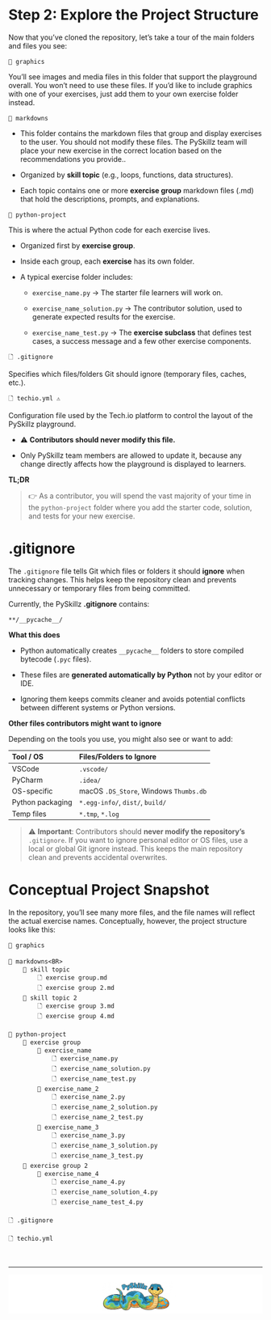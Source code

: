 # Step 2: Explore the Project Structure

Now that you’ve cloned the repository, let’s take a tour of the main folders and files you see:

```text
📁 graphics
```

You’ll see images and media files in this folder that support the playground overall. You won’t need to use these files. If you’d like to include graphics with one of your exercises, just add them to your own exercise folder instead.

```text
📂 markdowns
```

* This folder contains the markdown files that group and display exercises to the user. You should not modify these files. The PySkillz team will place your new exercise in the correct location based on the recommendations you provide..

* Organized by __skill topic__ (e.g., loops, functions, data structures).

* Each topic contains one or more __exercise group__ markdown files (.md) that hold the descriptions, prompts, and explanations.

```text
📂 python-project
```

This is where the actual Python code for each exercise lives.

* Organized first by __exercise group__.

* Inside each group, each __exercise__ has its own folder.

* A typical exercise folder includes:

  * `exercise_name.py` → The starter file learners will work on.

  * `exercise_name_solution.py` → The contributor solution, used to generate expected results for the exercise.

  * `exercise_name_test.py` → The __exercise subclass__ that defines test cases, a success message and a few other exercise components.

```text
🗋 .gitignore
```

Specifies which files/folders Git should ignore (temporary files, caches, etc.).

```text
🗋 techio.yml ⚠️
```

Configuration file used by the Tech.io platform to control the layout of the PySkillz playground.

* ⚠️ __Contributors should never modify this file.__

* Only PySkillz team members are allowed to update it, because any change directly affects how the playground is displayed to learners.

__TL;DR__

>👉 As a contributor, you will spend the vast majority of your time in the `python-project` folder where you add the starter code, solution, and tests for your new exercise.

# .gitignore

The `.gitignore` file tells Git which files or folders it should __ignore__ when tracking changes. This helps keep the repository clean and prevents unnecessary or temporary files from being committed.

Currently, the PySkillz __.gitignore__ contains:

```text
**/__pycache__/
```

__What this does__

* Python automatically creates `__pycache__` folders to store compiled bytecode (`.pyc` files).

* These files are __generated automatically by Python__ not by your editor or IDE.

* Ignoring them keeps commits cleaner and avoids potential conflicts between different systems or Python versions.

__Other files contributors might want to ignore__

Depending on the tools you use, you might also see or want to add:

| Tool / OS	| Files/Folders to Ignore |
|:-----|:-----|
| VSCode | `.vscode/` |
| PyCharm | `.idea/` |
| OS-specific | macOS `.DS_Store`, Windows `Thumbs.db` |
| Python packaging | `*.egg-info/`, `dist/`, `build/` |
| Temp files | `*.tmp`, `*.log` |

>⚠️ __Important__: Contributors should __never modify the repository’s__ `.gitignore`. If you want to ignore personal editor or OS files, use a local or global Git ignore instead. This keeps the main repository clean and prevents accidental overwrites.

# Conceptual Project Snapshot

In the repository, you’ll see many more files, and the file names will reflect the actual exercise names. Conceptually, however, the project structure looks like this:

```
📁 graphics

📂 markdowns<BR>
    📂 skill topic
        🗋 exercise group.md
        🗋 exercise group 2.md
    📂 skill topic 2
        🗋 exercise group 3.md
        🗋 exercise group 4.md

📂 python-project
    📂 exercise group
        📂 exercise_name
            🗋 exercise_name.py
            🗋 exercise_name_solution.py
            🗋 exercise_name_test.py
        📂 exercise_name_2
            🗋 exercise_name_2.py
            🗋 exercise_name_2_solution.py
            🗋 exercise_name_2_test.py
        📂 exercise_name_3
            🗋 exercise_name_3.py
            🗋 exercise_name_3_solution.py
            🗋 exercise_name_3_test.py
    📂 exercise group 2
        📂 exercise_name_4
            🗋 exercise_name_4.py
            🗋 exercise_name_solution_4.py
            🗋 exercise_name_test_4.py

🗋 .gitignore

🗋 techio.yml
```

<BR>

************

[![Skillz Catalog](../graphics/PySkillzFooter.png)](skillz-catalog)
